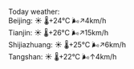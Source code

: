 Today weather:  
Beijing: ☀️   🌡️+24°C 🌬️↗4km/h  
Tianjin: ☀️   🌡️+26°C 🌬️↗15km/h  
Shijiazhuang: ☀️   🌡️+25°C 🌬️↗6km/h  
Tangshan: ☀️   🌡️+22°C 🌬️↑4km/h  
